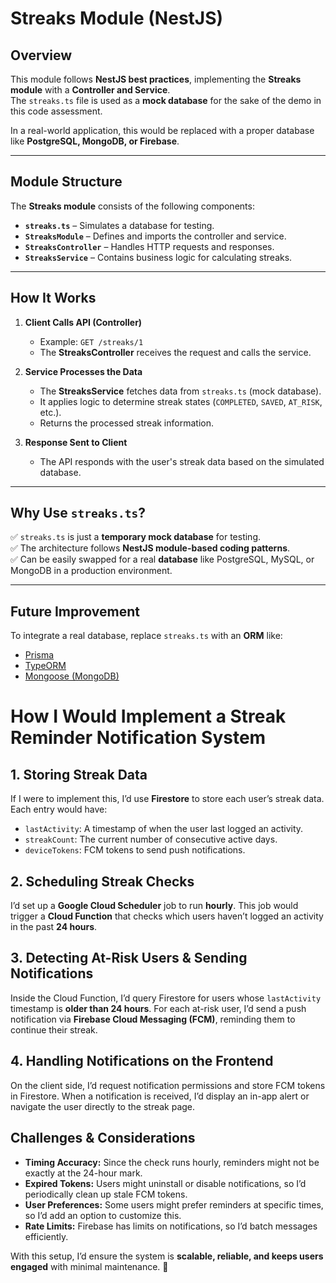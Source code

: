 # Streaks Module (NestJS)

## Overview
This module follows **NestJS best practices**, implementing the **Streaks module** with a **Controller and Service**.  
The `streaks.ts` file is used as a **mock database** for the sake of the demo in this code assessment.  

In a real-world application, this would be replaced with a proper database like **PostgreSQL, MongoDB, or Firebase**.

---

## **Module Structure**
The **Streaks module** consists of the following components:

- **`streaks.ts`** – Simulates a database for testing.
- **`StreaksModule`** – Defines and imports the controller and service.
- **`StreaksController`** – Handles HTTP requests and responses.
- **`StreaksService`** – Contains business logic for calculating streaks.

---

## **How It Works**
1. **Client Calls API (Controller)**
   - Example: `GET /streaks/1`
   - The **StreaksController** receives the request and calls the service.

2. **Service Processes the Data**
   - The **StreaksService** fetches data from `streaks.ts` (mock database).
   - It applies logic to determine streak states (`COMPLETED`, `SAVED`, `AT_RISK`, etc.).
   - Returns the processed streak information.

3. **Response Sent to Client**
   - The API responds with the user's streak data based on the simulated database.

---

## **Why Use `streaks.ts`?**
✅ `streaks.ts` is just a **temporary mock database** for testing.  
✅ The architecture follows **NestJS module-based coding patterns**.  
✅ Can be easily swapped for a real **database** like PostgreSQL, MySQL, or MongoDB in a production environment.  

---

## **Future Improvement**
To integrate a real database, replace `streaks.ts` with an **ORM** like:

- [Prisma](https://www.prisma.io/)
- [TypeORM](https://typeorm.io/)
- [Mongoose (MongoDB)](https://mongoosejs.com/)


# How I Would Implement a Streak Reminder Notification System

## 1. Storing Streak Data  
If I were to implement this, I’d use **Firestore** to store each user’s streak data. Each entry would have:  
- `lastActivity`: A timestamp of when the user last logged an activity.  
- `streakCount`: The current number of consecutive active days.  
- `deviceTokens`: FCM tokens to send push notifications.  

## 2. Scheduling Streak Checks  
I’d set up a **Google Cloud Scheduler** job to run **hourly**. This job would trigger a **Cloud Function** that checks which users haven’t logged an activity in the past **24 hours**.

## 3. Detecting At-Risk Users & Sending Notifications  
Inside the Cloud Function, I’d query Firestore for users whose `lastActivity` timestamp is **older than 24 hours**. For each at-risk user, I’d send a push notification via **Firebase Cloud Messaging (FCM)**, reminding them to continue their streak.

## 4. Handling Notifications on the Frontend  
On the client side, I’d request notification permissions and store FCM tokens in Firestore. When a notification is received, I’d display an in-app alert or navigate the user directly to the streak page.

## Challenges & Considerations  
- **Timing Accuracy:** Since the check runs hourly, reminders might not be exactly at the 24-hour mark.  
- **Expired Tokens:** Users might uninstall or disable notifications, so I’d periodically clean up stale FCM tokens.  
- **User Preferences:** Some users might prefer reminders at specific times, so I’d add an option to customize this.  
- **Rate Limits:** Firebase has limits on notifications, so I’d batch messages efficiently.  

With this setup, I’d ensure the system is **scalable, reliable, and keeps users engaged** with minimal maintenance. 🚀  

